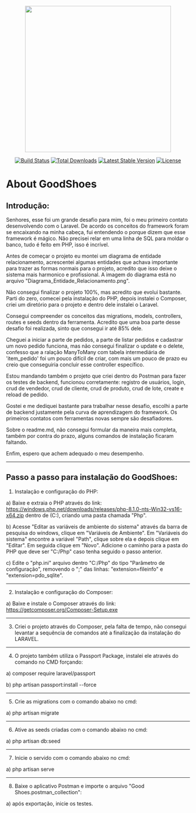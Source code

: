 <p align="center"><a href="https://laravel.com" target="_blank"><img src="https://raw.githubusercontent.com/laravel/art/master/logo-lockup/5%20SVG/2%20CMYK/1%20Full%20Color/laravel-logolockup-cmyk-red.svg" width="400"></a></p>

<p align="center">
<a href="https://travis-ci.org/laravel/framework"><img src="https://travis-ci.org/laravel/framework.svg" alt="Build Status"></a>
<a href="https://packagist.org/packages/laravel/framework"><img src="https://img.shields.io/packagist/dt/laravel/framework" alt="Total Downloads"></a>
<a href="https://packagist.org/packages/laravel/framework"><img src="https://img.shields.io/packagist/v/laravel/framework" alt="Latest Stable Version"></a>
<a href="https://packagist.org/packages/laravel/framework"><img src="https://img.shields.io/packagist/l/laravel/framework" alt="License"></a>
</p>

# About GoodShoes

## Introdução:

Senhores, esse foi um grande desafio para mim, foi o meu primeiro contato desenvolvendo com o Laravel. De acordo os conceitos do framework foram se encaixando na minha cabeça, fui entendendo o porque dizem que esse framework é mágico. Não precisei relar em uma linha de SQL para moldar o banco, tudo é feito em PHP, isso é incrível.

Antes de começar o projeto eu montei um diagrama de entidade relacionamento, acrescentei algumas entidades que achava importante para trazer as formas normais para o projeto, acredito que isso deixe o sistema mais harmonico e profissional. A imagem do diagrama está no arquivo "Diagrama_Entidade_Relacionamento.png".

Não consegui finalizar o projeto 100%, mas acredito que evolui bastante. Parti do zero, comecei pela instalação do PHP, depois instalei o Composer, criei um diretório para o projeto e dentro dele instalei o Laravel.

Consegui compreender os conceitos das migrations, models, controllers, routes e seeds dentro da ferramenta. Acredito que uma boa parte desse desafio foi realizada, sinto que consegui ir até 85% dele.

Cheguei a iniciar a parte de pedidos, a parte de listar pedidos e cadastrar um novo pedido funciona, mas não consegui finalizar o update e o delete, confesso que a ralação ManyToMany com tabela intermediária de 'item_pedido' foi um pouco difícil de criar, com mais um pouco de prazo eu creio que conseguiria concluir esse controller específico.

Estou mandando também o projeto que criei dentro do Postman para fazer os testes de backend, funcionou corretamente: registro de usuários, login, crud de vendedor, crud de cliente, crud de produto, crud de lote, create e reload de pedido.

Gostei e me dediquei bastante para trabalhar nesse desafio, escolhi a parte de backend justamente pela curva de aprendizagem do framework. Os primeiros contatos com ferramentas novas sempre são desafiadores.

Sobre o readme.md, não consegui formular da maneira mais completa, também por contra do prazo, alguns comandos de instalação ficaram faltando.

Enfim, espero que achem adequado o meu desempenho.

-------------------

## Passo a passo para instalação do GoodShoes:

1) Instalação e configuração do PHP:

a) Baixe e extraia o PHP através do link: https://windows.php.net/downloads/releases/php-8.1.0-nts-Win32-vs16-x64.zip dentro de (C:), criando uma pasta chamada "Php".

b) Acesse "Editar as variáveis de ambiente do sistema" através da barra de pesquisa do windows, clique em "Variáveis de Ambiente". Em "Variáveis do sistema" encontre a variável "Path", clique sobre ela e depois clique em "Editar". Em seguida clique em "Novo". Adicione o caminho para a pasta do PHP que deve ser "C:/Php" caso tenha seguido o passo anterior.

c) Edite o "php.ini" arquivo dentro "C:/Php" do tipo "Parâmetro de configuração", removendo o ";" das linhas: "extension=fileinfo" e "extension=pdo_sqlite".

-------------------

2) Instalação e configuração do Composer:

a) Baixe e instale o Composer através do link: https://getcomposer.org/Composer-Setup.exe

-------------------

3) Criei o projeto através do Composer, pela falta de tempo, não consegui levantar a sequência de comandos até a finalização da instalação do LARAVEL.

-------------------

4) O projeto também utiliza o Passport Package, instalei ele através do comando no CMD forçando:

a) composer require laravel/passport 

b) php artisan passport:install --force

-------------------

5) Crie as migrations com o comando abaixo no cmd:

a) php artisan migrate

-------------------

6) Ative as seeds criadas com o comando abaixo no cmd:

a) php artisan db:seed

-------------------

7) Inicie o servido com o comando abaixo no cmd:

a) php artisan serve

-------------------

8) Baixe o aplicativo Postman e importe o arquivo "Good Shoes.postman_collection":

a) após exportação, inicie os testes.
